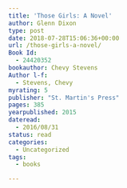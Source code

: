 ```yaml
---
title: 'Those Girls: A Novel'
author: Glenn Dixon
type: post
date: 2018-07-28T15:06:36+00:00
url: /those-girls-a-novel/
Book Id:
  - 24420352
bookauthor: Chevy Stevens
Author l-f:
  - Stevens, Chevy
myrating: 5
publisher: "St. Martin's Press"
pages: 385
yearpublished: 2015
dateread:
  - 2016/08/31
status: read
categories:
  - Uncategorized
tags:
  - books

---
```

